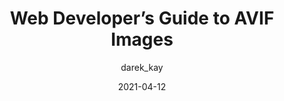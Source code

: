 ---
author: darek_kay
date: 2021-04-12
layout: post.njk
tags:
  - article
  - images
target_url: https://darekkay.com/blog/avif-images/
title: Web Developer’s Guide to AVIF Images
---